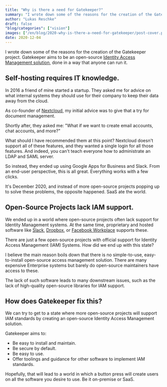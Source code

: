 ```yaml
---
title: "Why is there a need for Gatekeeper?"
summary: "I wrote down some of the reasons for the creation of the Gatekeeper project. Gatekeeper aims to be an open-source Identity Access Management solution, done in a way that anyone can run it."
author: "Lukas Reschke"
draft: false
"blog/categories": ["vision"]
images: ["/en/blog/2020-why-is-there-a-need-for-gatekeeper/post-cover.png"]
date: 2020-12-04
---
```


I wrote down some of the reasons for the creation of the Gatekeeper project. Gatekeeper aims to be an open-source [Identity Access Management solution](https://en.wikipedia.org/wiki/Identity_management), done in a way that anyone can run it.

## Self-hosting requires IT knowledge.

In 2016 a friend of mine started a startup. They asked me for advice on what internal systems they should use for their company to keep their data away from the cloud.

As co-founder of [Nextcloud](https://nextcloud.com/), my initial advice was to give that a try for document management.

Shortly after, they asked me: &quot;What if we want to create email accounts, chat accounts, and more?&quot;

What should I have recommended them at this point? Nextcloud doesn&#39;t support all of these features, and they wanted a single login for all those features. And indeed, you can&#39;t teach everyone how to administrate an LDAP and SAML server.

So instead, they ended up using Google Apps for Business and Slack. From an end-user perspective, this is all great. Everything works with a few clicks.

It&#39;s December 2020, and instead of more open-source projects popping up to solve these problems, the opposite happened. SaaS ate the world.

## Open-Source Projects lack IAM support.

We ended up in a world where open-source projects often lack support for Identity Management systems. At the same time, proprietary and hosted software like [Slack](https://slack.com/intl/en-uk/help/articles/212572638-Manage-members-with-SCIM-provisioning), [Dropbox](https://help.dropbox.com/accounts-billing/security/supported-identity-providers), or [Facebook Workplace](https://www.workplace.com/resources/tech/account-management/automatic/) supports these.

There are just a few open-source projects with official support for Identity Access Management (IAM) Systems. How did we end up with this state?

I believe the main reason boils down that there is no simple-to-use, easy-to-install open-source access management solution. There are many expensive Enterprise systems but barely do open-source maintainers have access to these.

The lack of such software leads to many downstream issues, such as the lack of high-quality open-source libraries for IAM support.

## How does Gatekeeper fix this?

We can try to get to a state where more open-source projects will support IAM standards by creating an open-source Identity Access Management solution.

Gatekeeper aims to:

- Be easy to install and maintain.
- Be secure by default.
- Be easy to use.
- Offer toolings and guidance for other software to implement IAM standards.

Hopefully, that will lead to a world in which a button press will create users on all the software you desire to use. Be it on-premise or SaaS.
